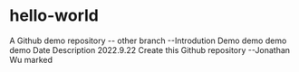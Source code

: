 # hello-world
A Github demo repository -- other branch
--Introdution
Demo demo demo demo
Date      Description 
2022.9.22 Create this Github repository  --Jonathan Wu marked
